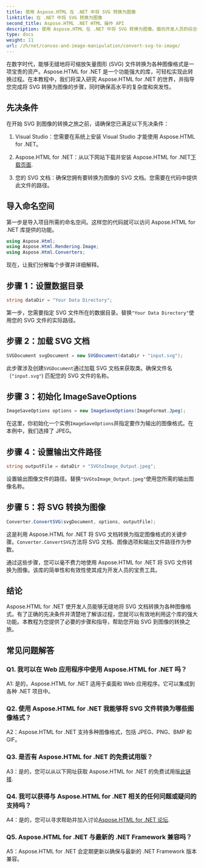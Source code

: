 ```yaml
---
title: 使用 Aspose.HTML 在 .NET 中将 SVG 转换为图像
linktitle: 在 .NET 中将 SVG 转换为图像
second_title: Aspose.HTML .NET HTML 操作 API
description: 使用 Aspose.HTML 在 .NET 中将 SVG 转换为图像。面向开发人员的综合教程。轻松将 SVG 文档转换为 JPEG、PNG、BMP 和 GIF 格式。
type: docs
weight: 11
url: /zh/net/canvas-and-image-manipulation/convert-svg-to-image/
---
```


在数字时代，能够无缝地将可缩放矢量图形 (SVG) 文件转换为各种图像格式是一项宝贵的资产。Aspose.HTML for .NET 是一个功能强大的库，可轻松实现此转换过程。在本教程中，我们将深入研究 Aspose.HTML for .NET 的世界，并指导您完成将 SVG 转换为图像的步骤，同时确保高水平的复杂度和突发性。

## 先决条件

在开始 SVG 到图像的转换之旅之前，请确保您已满足以下先决条件：

1. Visual Studio：您需要在系统上安装 Visual Studio 才能使用 Aspose.HTML for .NET。

2.  Aspose.HTML for .NET：从以下网站下载并安装 Aspose.HTML for .NET[下载页面](https://releases.aspose.com/html/net/).

3. 您的 SVG 文档：确保您拥有要转换为图像的 SVG 文档。您需要在代码中提供此文件的路径。

## 导入命名空间


第一步是导入项目所需的命名空间。这样您的代码就可以访问 Aspose.HTML for .NET 库提供的功能。

```csharp
using Aspose.Html;
using Aspose.Html.Rendering.Image;
using Aspose.Html.Converters;
```

现在，让我们分解每个步骤并详细解释。

## 步骤 1：设置数据目录

```csharp
string dataDir = "Your Data Directory";
```

第一步，您需要指定 SVG 文件所在的数据目录。替换`"Your Data Directory"`使用您的 SVG 文件的实际路径。

## 步骤 2：加载 SVG 文档

```csharp
SVGDocument svgDocument = new SVGDocument(dataDir + "input.svg");
```

此步骤涉及创建`SVGDocument`通过加载 SVG 文档来获取类。确保文件名（`"input.svg"`) 匹配您的 SVG 文件的名称。

## 步骤 3：初始化 ImageSaveOptions

```csharp
ImageSaveOptions options = new ImageSaveOptions(ImageFormat.Jpeg);
```

在这里，你初始化一个实例`ImageSaveOptions`并指定要作为输出的图像格式。在本例中，我们选择了 JPEG。

## 步骤 4：设置输出文件路径

```csharp
string outputFile = dataDir + "SVGtoImage_Output.jpeg";
```

设置输出图像文件的路径。替换`"SVGtoImage_Output.jpeg"`使用您所需的输出图像名称。

## 步骤 5：将 SVG 转换为图像

```csharp
Converter.ConvertSVG(svgDocument, options, outputFile);
```

这是利用 Aspose.HTML for .NET 将 SVG 文档转换为指定图像格式的关键步骤。`Converter.ConvertSVG`方法将 SVG 文档、图像选项和输出文件路径作为参数。

通过这些步骤，您可以毫不费力地使用 Aspose.HTML for .NET 将 SVG 文件转换为图像。该库的简单性和有效性使其成为开发人员的宝贵工具。

## 结论

Aspose.HTML for .NET 使开发人员能够无缝地将 SVG 文档转换为各种图像格式。有了正确的先决条件并清楚地了解该过程，您就可以有效地利用这个库的强大功能。本教程为您提供了必要的步骤和指导，帮助您开始 SVG 到图像的转换之旅。

## 常见问题解答

### Q1. 我可以在 Web 应用程序中使用 Aspose.HTML for .NET 吗？

A1: 是的，Aspose.HTML for .NET 适用于桌面和 Web 应用程序。它可以集成到各种 .NET 项目中。

### Q2. 使用 Aspose.HTML for .NET 我能够将 SVG 文件转换为哪些图像格式？

A2：Aspose.HTML for .NET 支持多种图像格式，包括 JPEG、PNG、BMP 和 GIF。

### Q3. 是否有 Aspose.HTML for .NET 的免费试用版？

 A3：是的，您可以从以下网址获取 Aspose.HTML for .NET 的免费试用版[此链接](https://releases.aspose.com/).

### Q4. 我可以获得与 Aspose.HTML for .NET 相关的任何问题或疑问的支持吗？

 A4：是的，您可以寻求帮助并加入讨论[Aspose.HTML for .NET 论坛](https://forum.aspose.com/).

### Q5. Aspose.HTML for .NET 与最新的 .NET Framework 兼容吗？

A5：Aspose.HTML for .NET 会定期更新以确保与最新的 .NET Framework 版本兼容。